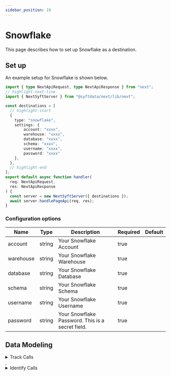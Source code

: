 ```yaml
---
sidebar_position: 19
---
```

# Snowflake

This page describes how to set up Snowflake as a destination.

## Set up
An example setup for Snowflake is shown below.

```ts title="src/pages/api/syft.ts"
import { type NextApiRequest, type NextApiResponse } from "next";
// highlight-next-line
import { NextSyftServer } from "@syftdata/next/lib/next";

const destinations = [
  // highlight-start
  {
    type: "snowflake",
    settings: {
        account: "xxxx",
        warehouse: "xxxx",
        database: "xxxx",
        schema: "xxxx",
        username: "xxxx",
        password: "xxxx"
    },
  },
  // highlight-end
];
export default async function handler(
  req: NextApiRequest,
  res: NextApiResponse
) {
  const server = new NextSyftServer({ destinations });
  await server.handlePageApi(req, res);
}
```

### Configuration options

| Name                 | Type           | Description     | Required | Default         |
| -------------------- | -------------- | --------------- | -------- | --------------- |
| account | string | Your Snowflake Account | true |  |
| warehouse | string | Your Snowflake Warehouse | true |  |
| database | string | Your Snowflake Database | true |  |
| schema | string | Your Snowflake Schema | true |  |
| username | string | Your Snowflake Username | true |  |
| password | string | Your Snowflake Password. This is a secret field. | true |  | 


## Data Modeling
<details>
<summary>Track Calls</summary>

#### Insert


#### Matched events
type = "track" or type = "screen" or type = "page"

#### Data Mapping
| Name                 | Type          | Description     | Default   |
| -------------------- | -------------- | -------------- | --------- |
| _id | string | The unique ID of the track call itself. | (<br/>  "@path": "$.messageId"<br/>) |
| anonymous_id | string | The anonymous ID of the user. | (<br/>  "@path": "$.anonymousId"<br/>) |
| user_id | string | The User ID. | (<br/>  "@path": "$.userId"<br/>) |
| context_ip | string | The IP address of the client. Non-user-related context fields sent with each track call. | (<br/>  "@path": "$.context.ip"<br/>) |
| context_library_name | string | The Logging library name. Non-user-related context fields sent with each track call. | (<br/>  "@path": "$.context.library.name"<br/>) |
| context_library_version | string | The Logging library version. Non-user-related context fields sent with each track call. | (<br/>  "@path": "$.context.library.version"<br/>) |
| context_page_path | string | The path of the page on which the event was logged. | (<br/>  "@path": "$.context.page.path"<br/>) |
| context_page_title | string | The title of the page on which the event was logged. | (<br/>  "@path": "$.context.page.title"<br/>) |
| context_page_url | string | The full url of the page on which the event was logged. | (<br/>  "@path": "$.context.page.url"<br/>) |
| context_locale | string | The browsers locale used when the event was logged. | (<br/>  "@path": "$.context.locale"<br/>) |
| context_user_agent | string | The browsers user-agent string. | (<br/>  "@path": "$.context.userAgent"<br/>) |
| event | string | The slug of the event name, so you can join the tracks table. | (<br/>  "@path": "$.event"<br/>) |
| name | string | The event name. | (<br/>  "@path": "$.name"<br/>) |
| received_at | datetime | When Segment received the track call. | (<br/>  "@path": "$.receivedAt"<br/>) |
| sent_at | datetime | When a user triggered the track call. This timestamp can also be affected by device clock skew | (<br/>  "@path": "$.sentAt"<br/>) |
| timestamp | datetime | The UTC-converted timestamp which is set by the Segment library | (<br/>  "@path": "$.timestamp"<br/>) |
| properties | object | JSON representation of the properties for the event. | (<br/>  "@path": "$.properties"<br/>) |
| context | object | JSON representation of the context | (<br/>  "@path": "$.context"<br/>) |
</details>
,<details>
<summary>Identify Calls</summary>

#### Insert


#### Matched events
type = "identify" or type = "group"

#### Data Mapping
| Name                 | Type          | Description     | Default   |
| -------------------- | -------------- | -------------- | --------- |
| _id | string | The unique ID of the track call itself. | (<br/>  "@path": "$.messageId"<br/>) |
| anonymous_id | string | The anonymous ID of the user. | (<br/>  "@path": "$.anonymousId"<br/>) |
| user_id | string | The User ID. | (<br/>  "@path": "$.userId"<br/>) |
| context_ip | string | The IP address of the client. Non-user-related context fields sent with each track call. | (<br/>  "@path": "$.context.ip"<br/>) |
| context_library_name | string | The Logging library name. Non-user-related context fields sent with each track call. | (<br/>  "@path": "$.context.library.name"<br/>) |
| context_library_version | string | The Logging library version. Non-user-related context fields sent with each track call. | (<br/>  "@path": "$.context.library.version"<br/>) |
| context_page_path | string | The path of the page on which the event was logged. | (<br/>  "@path": "$.context.page.path"<br/>) |
| context_page_title | string | The title of the page on which the event was logged. | (<br/>  "@path": "$.context.page.title"<br/>) |
| context_page_url | string | The full url of the page on which the event was logged. | (<br/>  "@path": "$.context.page.url"<br/>) |
| context_locale | string | The browsers locale used when the event was logged. | (<br/>  "@path": "$.context.locale"<br/>) |
| context_user_agent | string | The browsers user-agent string. | (<br/>  "@path": "$.context.userAgent"<br/>) |
| event | string | The slug of the event name, so you can join the tracks table. | (<br/>  "@path": "$.event"<br/>) |
| name | string | The event name. | (<br/>  "@path": "$.name"<br/>) |
| received_at | datetime | When Segment received the track call. | (<br/>  "@path": "$.receivedAt"<br/>) |
| sent_at | datetime | When a user triggered the track call. This timestamp can also be affected by device clock skew | (<br/>  "@path": "$.sentAt"<br/>) |
| timestamp | datetime | The UTC-converted timestamp which is set by the Segment library | (<br/>  "@path": "$.timestamp"<br/>) |
| properties | object | JSON representation of the properties for the event. | (<br/>  "@path": "$.properties"<br/>) |
| context | object | JSON representation of the context | (<br/>  "@path": "$.context"<br/>) |
</details>


